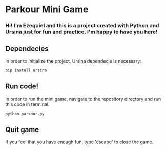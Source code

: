 # Parkour Mini Game

### Hi! I'm Ezequiel and this is a project created with Python and Ursina just for fun and practice. I'm happy to have you here!

## Dependecies
In order to initialize the project, Ursina dependecie is necessary:

```bash
pip install ursina
```

## Run code!
In order to run the mini game, navigate to the repository directory and run this code in terminal:
```bash
python parkour.py
```

## Quit game

If you feel that you have enough fun, type 'escape' to close the game. 

